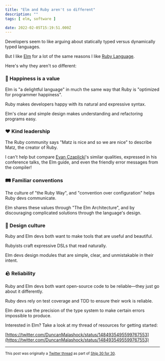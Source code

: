 ```yaml
---
title: "Elm and Ruby aren't so different"
description: ""
tags: [ elm, software ]

date: 2022-02-05T15:19:51.000Z
---
```


Developers seem to like arguing about statically typed versus dynamically typed languages.

But I like [Elm](https://twitter.com/elmlang) for a lot of the same reasons I like [Ruby Language](https://twitter.com/rubylangorg).

Here's why they aren't so different:

### 🥰 Happiness is a value

Elm is "a delightful language" in much the same way that Ruby is "optimized for programmer happiness".

Ruby makes developers happy with its natural and expressive syntax.

Elm's clear and simple design makes understanding and refactoring programs easy.

### ❤️ Kind leadership

The Ruby community says "Matz is nice and so we are nice" to describe Matz, the creator of Ruby.

I can't help but compare [Evan Czaplicki](https://twitter.com/evancz)'s similar qualities, expressed in his conference talks, the Elm guide, and even the friendly error messages from the compiler!

### 🛤 Familiar conventions

The culture of "the Ruby Way", and "convention over configuration" helps Ruby devs communicate.

Elm shares these values through "The Elm Architecture", and by discouraging complicated solutions through the language's design.

### 🎨 Design culture

Ruby and Elm devs both want to make tools that are useful and beautiful.

Rubyists craft expressive DSLs that read naturally.

Elm devs design modules that are simple, clear, and unmistakable in their intent.

### 🪨 Reliability

Ruby and Elm devs both want open-source code to be reliable—they just go about it differently.

Ruby devs rely on test coverage and TDD to ensure their work is reliable.

Elm devs use the precision of the type system to make certain errors impossible to produce.

Interested in Elm? Take a look at my thread of resources for getting started:

[https://twitter.com/DuncanMalashock/status/1484935495599767553](https://twitter.com/DuncanMalashock/status/1484935495599767553)

---

<small>This post was originally a [Twitter thread](https://twitter.com/DuncanMalashock/status/1489982107518652421) as part of [Ship 30 for 30](https://www.ship30for30.com/).</small>